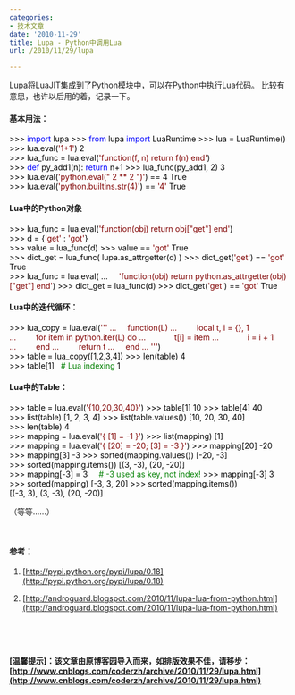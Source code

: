 ```yaml
---
categories:
- 技术文章
date: '2010-11-29'
title: Lupa - Python中调用Lua
url: /2010/11/29/lupa

---
```


  
[Lupa](http://pypi.python.org/pypi/lupa/0.18)将LuaJIT集成到了Python模块中，可以在Python中执行Lua代码。 比较有意思，也许以后用的着，记录一下。

#### 基本用法：
<div class="cnblogs_code"><div><span style="color: #000000;">&gt;&gt;&gt;</span><span style="color: #000000;">&nbsp;</span><span style="color: #0000ff;">import</span><span style="color: #000000;">&nbsp;lupa
</span><span style="color: #000000;">&gt;&gt;&gt;</span><span style="color: #000000;">&nbsp;</span><span style="color: #0000ff;">from</span><span style="color: #000000;">&nbsp;lupa&nbsp;</span><span style="color: #0000ff;">import</span><span style="color: #000000;">&nbsp;LuaRuntime
</span><span style="color: #000000;">&gt;&gt;&gt;</span><span style="color: #000000;">&nbsp;lua&nbsp;</span><span style="color: #000000;">=</span><span style="color: #000000;">&nbsp;LuaRuntime()
<br />
</span><span style="color: #000000;">&gt;&gt;&gt;</span><span style="color: #000000;">&nbsp;lua.eval(</span><span style="color: #800000;">'</span><span style="color: #800000;">1+1</span><span style="color: #800000;">'</span><span style="color: #000000;">)
</span><span style="color: #000000;">2</span><span style="color: #000000;">
<br />
</span><span style="color: #000000;">&gt;&gt;&gt;</span><span style="color: #000000;">&nbsp;lua_func&nbsp;</span><span style="color: #000000;">=</span><span style="color: #000000;">&nbsp;lua.eval(</span><span style="color: #800000;">'</span><span style="color: #800000;">function(f,&nbsp;n)&nbsp;return&nbsp;f(n)&nbsp;end</span><span style="color: #800000;">'</span><span style="color: #000000;">)
<br />
</span><span style="color: #000000;">&gt;&gt;&gt;</span><span style="color: #000000;">&nbsp;</span><span style="color: #0000ff;">def</span><span style="color: #000000;">&nbsp;py_add1(n):&nbsp;</span><span style="color: #0000ff;">return</span><span style="color: #000000;">&nbsp;n</span><span style="color: #000000;">+</span><span style="color: #000000;">1</span><span style="color: #000000;">
</span><span style="color: #000000;">&gt;&gt;&gt;</span><span style="color: #000000;">&nbsp;lua_func(py_add1,&nbsp;</span><span style="color: #000000;">2</span><span style="color: #000000;">)
</span><span style="color: #000000;">3</span><span style="color: #000000;">
<br />
</span><span style="color: #000000;">&gt;&gt;&gt;</span><span style="color: #000000;">&nbsp;lua.eval(</span><span style="color: #800000;">'</span><span style="color: #800000;">python.eval("&nbsp;2&nbsp;**&nbsp;2&nbsp;")</span><span style="color: #800000;">'</span><span style="color: #000000;">)&nbsp;</span><span style="color: #000000;">==</span><span style="color: #000000;">&nbsp;</span><span style="color: #000000;">4</span><span style="color: #000000;">
True
</span><span style="color: #000000;">&gt;&gt;&gt;</span><span style="color: #000000;">&nbsp;lua.eval(</span><span style="color: #800000;">'</span><span style="color: #800000;">python.builtins.str(4)</span><span style="color: #800000;">'</span><span style="color: #000000;">)&nbsp;</span><span style="color: #000000;">==</span><span style="color: #000000;">&nbsp;</span><span style="color: #800000;">'</span><span style="color: #800000;">4</span><span style="color: #800000;">'</span><span style="color: #000000;">
True
</span></div></div>

#### Lua中的Python对象&nbsp;
<div class="cnblogs_code"><div><span style="color: #000000;">&gt;&gt;&gt;</span><span style="color: #000000;">&nbsp;lua_func&nbsp;</span><span style="color: #000000;">=</span><span style="color: #000000;">&nbsp;lua.eval(</span><span style="color: #800000;">'</span><span style="color: #800000;">function(obj)&nbsp;return&nbsp;obj["get"]&nbsp;end</span><span style="color: #800000;">'</span><span style="color: #000000;">)
</span><span style="color: #000000;">&gt;&gt;&gt;</span><span style="color: #000000;">&nbsp;d&nbsp;</span><span style="color: #000000;">=</span><span style="color: #000000;">&nbsp;{</span><span style="color: #800000;">'</span><span style="color: #800000;">get</span><span style="color: #800000;">'</span><span style="color: #000000;">&nbsp;:&nbsp;</span><span style="color: #800000;">'</span><span style="color: #800000;">got</span><span style="color: #800000;">'</span><span style="color: #000000;">}
<br />
</span><span style="color: #000000;">&gt;&gt;&gt;</span><span style="color: #000000;">&nbsp;value&nbsp;</span><span style="color: #000000;">=</span><span style="color: #000000;">&nbsp;lua_func(d)
</span><span style="color: #000000;">&gt;&gt;&gt;</span><span style="color: #000000;">&nbsp;value&nbsp;</span><span style="color: #000000;">==</span><span style="color: #000000;">&nbsp;</span><span style="color: #800000;">'</span><span style="color: #800000;">got</span><span style="color: #800000;">'</span><span style="color: #000000;">
True
<br />
</span><span style="color: #000000;">&gt;&gt;&gt;</span><span style="color: #000000;">&nbsp;dict_get&nbsp;</span><span style="color: #000000;">=</span><span style="color: #000000;">&nbsp;lua_func(&nbsp;lupa.as_attrgetter(d)&nbsp;)
</span><span style="color: #000000;">&gt;&gt;&gt;</span><span style="color: #000000;">&nbsp;dict_get(</span><span style="color: #800000;">'</span><span style="color: #800000;">get</span><span style="color: #800000;">'</span><span style="color: #000000;">)&nbsp;</span><span style="color: #000000;">==</span><span style="color: #000000;">&nbsp;</span><span style="color: #800000;">'</span><span style="color: #800000;">got</span><span style="color: #800000;">'</span><span style="color: #000000;">
True
<br />
</span><span style="color: #000000;">&gt;&gt;&gt;</span><span style="color: #000000;">&nbsp;lua_func&nbsp;</span><span style="color: #000000;">=</span><span style="color: #000000;">&nbsp;lua.eval(
...&nbsp;&nbsp;&nbsp;&nbsp;&nbsp;</span><span style="color: #800000;">'</span><span style="color: #800000;">function(obj)&nbsp;return&nbsp;python.as_attrgetter(obj)["get"]&nbsp;end</span><span style="color: #800000;">'</span><span style="color: #000000;">)
</span><span style="color: #000000;">&gt;&gt;&gt;</span><span style="color: #000000;">&nbsp;dict_get&nbsp;</span><span style="color: #000000;">=</span><span style="color: #000000;">&nbsp;lua_func(d)
</span><span style="color: #000000;">&gt;&gt;&gt;</span><span style="color: #000000;">&nbsp;dict_get(</span><span style="color: #800000;">'</span><span style="color: #800000;">get</span><span style="color: #800000;">'</span><span style="color: #000000;">)&nbsp;</span><span style="color: #000000;">==</span><span style="color: #000000;">&nbsp;</span><span style="color: #800000;">'</span><span style="color: #800000;">got</span><span style="color: #800000;">'</span><span style="color: #000000;">
True
</span></div></div>

#### Lua中的迭代循环： 

<div class="cnblogs_code"><div><span style="color: #000000;">&gt;&gt;&gt;</span><span style="color: #000000;">&nbsp;lua_copy&nbsp;</span><span style="color: #000000;">=</span><span style="color: #000000;">&nbsp;lua.eval(</span><span style="color: #800000;">'''</span><span style="color: #800000;">
...&nbsp;&nbsp;&nbsp;&nbsp;&nbsp;function(L)
...&nbsp;&nbsp;&nbsp;&nbsp;&nbsp;&nbsp;&nbsp;&nbsp;&nbsp;local&nbsp;t,&nbsp;i&nbsp;=&nbsp;{},&nbsp;1
...&nbsp;&nbsp;&nbsp;&nbsp;&nbsp;&nbsp;&nbsp;&nbsp;&nbsp;for&nbsp;item&nbsp;in&nbsp;python.iter(L)&nbsp;do
...&nbsp;&nbsp;&nbsp;&nbsp;&nbsp;&nbsp;&nbsp;&nbsp;&nbsp;&nbsp;&nbsp;&nbsp;&nbsp;t[i]&nbsp;=&nbsp;item
...&nbsp;&nbsp;&nbsp;&nbsp;&nbsp;&nbsp;&nbsp;&nbsp;&nbsp;&nbsp;&nbsp;&nbsp;&nbsp;i&nbsp;=&nbsp;i&nbsp;+&nbsp;1
...&nbsp;&nbsp;&nbsp;&nbsp;&nbsp;&nbsp;&nbsp;&nbsp;&nbsp;end
...&nbsp;&nbsp;&nbsp;&nbsp;&nbsp;&nbsp;&nbsp;&nbsp;&nbsp;return&nbsp;t
...&nbsp;&nbsp;&nbsp;&nbsp;&nbsp;end
...&nbsp;</span><span style="color: #800000;">'''</span><span style="color: #000000;">)
<br />
</span><span style="color: #000000;">&gt;&gt;&gt;</span><span style="color: #000000;">&nbsp;table&nbsp;</span><span style="color: #000000;">=</span><span style="color: #000000;">&nbsp;lua_copy([</span><span style="color: #000000;">1</span><span style="color: #000000;">,</span><span style="color: #000000;">2</span><span style="color: #000000;">,</span><span style="color: #000000;">3</span><span style="color: #000000;">,</span><span style="color: #000000;">4</span><span style="color: #000000;">])
</span><span style="color: #000000;">&gt;&gt;&gt;</span><span style="color: #000000;">&nbsp;len(table)
</span><span style="color: #000000;">4</span><span style="color: #000000;">
</span><span style="color: #000000;">&gt;&gt;&gt;</span><span style="color: #000000;">&nbsp;table[</span><span style="color: #000000;">1</span><span style="color: #000000;">]&nbsp;&nbsp;&nbsp;</span><span style="color: #008000;">#</span><span style="color: #008000;">&nbsp;Lua&nbsp;indexing</span><span style="color: #008000;">
</span><span style="color: #000000;">1</span><span style="color: #000000;">
</span></div></div>

#### Lua中的Table： 

<div class="cnblogs_code"><div><span style="color: #000000;">&gt;&gt;&gt;</span><span style="color: #000000;">&nbsp;table&nbsp;</span><span style="color: #000000;">=</span><span style="color: #000000;">&nbsp;lua.eval(</span><span style="color: #800000;">'</span><span style="color: #800000;">{10,20,30,40}</span><span style="color: #800000;">'</span><span style="color: #000000;">)
</span><span style="color: #000000;">&gt;&gt;&gt;</span><span style="color: #000000;">&nbsp;table[</span><span style="color: #000000;">1</span><span style="color: #000000;">]
</span><span style="color: #000000;">10</span><span style="color: #000000;">
</span><span style="color: #000000;">&gt;&gt;&gt;</span><span style="color: #000000;">&nbsp;table[</span><span style="color: #000000;">4</span><span style="color: #000000;">]
</span><span style="color: #000000;">40</span><span style="color: #000000;">
</span><span style="color: #000000;">&gt;&gt;&gt;</span><span style="color: #000000;">&nbsp;list(table)  
[</span><span style="color: #000000;">1</span><span style="color: #000000;">,&nbsp;</span><span style="color: #000000;">2</span><span style="color: #000000;">,&nbsp;</span><span style="color: #000000;">3</span><span style="color: #000000;">,&nbsp;</span><span style="color: #000000;">4</span><span style="color: #000000;">]
</span><span style="color: #000000;">&gt;&gt;&gt;</span><span style="color: #000000;">&nbsp;list(table.values())  
[</span><span style="color: #000000;">10</span><span style="color: #000000;">,&nbsp;</span><span style="color: #000000;">20</span><span style="color: #000000;">,&nbsp;</span><span style="color: #000000;">30</span><span style="color: #000000;">,&nbsp;</span><span style="color: #000000;">40</span><span style="color: #000000;">]
</span><span style="color: #000000;">&gt;&gt;&gt;</span><span style="color: #000000;">&nbsp;len(table)
</span><span style="color: #000000;">4</span><span style="color: #000000;">
<br />
</span><span style="color: #000000;">&gt;&gt;&gt;</span><span style="color: #000000;">&nbsp;mapping&nbsp;</span><span style="color: #000000;">=</span><span style="color: #000000;">&nbsp;lua.eval(</span><span style="color: #800000;">'</span><span style="color: #800000;">{&nbsp;[1]&nbsp;=&nbsp;-1&nbsp;}</span><span style="color: #800000;">'</span><span style="color: #000000;">)
</span><span style="color: #000000;">&gt;&gt;&gt;</span><span style="color: #000000;">&nbsp;list(mapping)  
[</span><span style="color: #000000;">1</span><span style="color: #000000;">]
<br />
</span><span style="color: #000000;">&gt;&gt;&gt;</span><span style="color: #000000;">&nbsp;mapping&nbsp;</span><span style="color: #000000;">=</span><span style="color: #000000;">&nbsp;lua.eval(</span><span style="color: #800000;">'</span><span style="color: #800000;">{&nbsp;[20]&nbsp;=&nbsp;-20;&nbsp;[3]&nbsp;=&nbsp;-3&nbsp;}</span><span style="color: #800000;">'</span><span style="color: #000000;">)
</span><span style="color: #000000;">&gt;&gt;&gt;</span><span style="color: #000000;">&nbsp;mapping[</span><span style="color: #000000;">20</span><span style="color: #000000;">]
</span><span style="color: #000000;">-</span><span style="color: #000000;">20</span><span style="color: #000000;">
</span><span style="color: #000000;">&gt;&gt;&gt;</span><span style="color: #000000;">&nbsp;mapping[</span><span style="color: #000000;">3</span><span style="color: #000000;">]
</span><span style="color: #000000;">-</span><span style="color: #000000;">3</span><span style="color: #000000;">
</span><span style="color: #000000;">&gt;&gt;&gt;</span><span style="color: #000000;">&nbsp;sorted(mapping.values())  
[</span><span style="color: #000000;">-</span><span style="color: #000000;">20</span><span style="color: #000000;">,&nbsp;</span><span style="color: #000000;">-</span><span style="color: #000000;">3</span><span style="color: #000000;">]
</span><span style="color: #000000;">&gt;&gt;&gt;</span><span style="color: #000000;">&nbsp;sorted(mapping.items())  
[(</span><span style="color: #000000;">3</span><span style="color: #000000;">,&nbsp;</span><span style="color: #000000;">-</span><span style="color: #000000;">3</span><span style="color: #000000;">),&nbsp;(</span><span style="color: #000000;">20</span><span style="color: #000000;">,&nbsp;</span><span style="color: #000000;">-</span><span style="color: #000000;">20</span><span style="color: #000000;">)]
<br />
</span><span style="color: #000000;">&gt;&gt;&gt;</span><span style="color: #000000;">&nbsp;mapping[</span><span style="color: #000000;">-</span><span style="color: #000000;">3</span><span style="color: #000000;">]&nbsp;</span><span style="color: #000000;">=</span><span style="color: #000000;">&nbsp;</span><span style="color: #000000;">3</span><span style="color: #000000;">&nbsp;&nbsp;&nbsp;&nbsp;&nbsp;</span><span style="color: #008000;">#</span><span style="color: #008000;">&nbsp;-3&nbsp;used&nbsp;as&nbsp;key,&nbsp;not&nbsp;index!</span><span style="color: #008000;">
</span><span style="color: #000000;">&gt;&gt;&gt;</span><span style="color: #000000;">&nbsp;mapping[</span><span style="color: #000000;">-</span><span style="color: #000000;">3</span><span style="color: #000000;">]
</span><span style="color: #000000;">3</span><span style="color: #000000;">
</span><span style="color: #000000;">&gt;&gt;&gt;</span><span style="color: #000000;">&nbsp;sorted(mapping)  
[</span><span style="color: #000000;">-</span><span style="color: #000000;">3</span><span style="color: #000000;">,&nbsp;</span><span style="color: #000000;">3</span><span style="color: #000000;">,&nbsp;</span><span style="color: #000000;">20</span><span style="color: #000000;">]
</span><span style="color: #000000;">&gt;&gt;&gt;</span><span style="color: #000000;">&nbsp;sorted(mapping.items())  
[(</span><span style="color: #000000;">-</span><span style="color: #000000;">3</span><span style="color: #000000;">,&nbsp;</span><span style="color: #000000;">3</span><span style="color: #000000;">),&nbsp;(</span><span style="color: #000000;">3</span><span style="color: #000000;">,&nbsp;</span><span style="color: #000000;">-</span><span style="color: #000000;">3</span><span style="color: #000000;">),&nbsp;(</span><span style="color: #000000;">20</span><span style="color: #000000;">,&nbsp;</span><span style="color: #000000;">-</span><span style="color: #000000;">20</span><span style="color: #000000;">)]
</span></div></div>

（等等&#8230;&#8230;）

&nbsp;

#### 参考：

1. [http://pypi.python.org/pypi/lupa/0.18](http://pypi.python.org/pypi/lupa/0.18)

 2. [http://androguard.blogspot.com/2010/11/lupa-lua-from-python.html](http://androguard.blogspot.com/2010/11/lupa-lua-from-python.html)

&nbsp;

&nbsp;

**[温馨提示]：该文章由原博客园导入而来，如排版效果不佳，请移步：[http://www.cnblogs.com/coderzh/archive/2010/11/29/lupa.html](http://www.cnblogs.com/coderzh/archive/2010/11/29/lupa.html)**